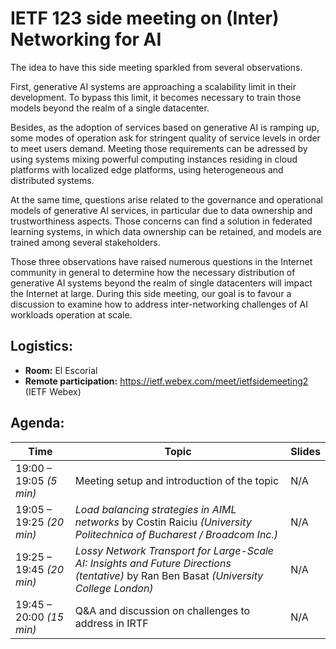 # IETF 123 side meeting on (Inter) Networking for AI 

The idea to have this side meeting sparkled from several observations.

First, generative AI systems are approaching a scalability limit in their development. To bypass this limit, it becomes necessary to train those models beyond the realm of a single datacenter.

Besides, as the adoption of services based on generative AI is ramping up, some modes of operation ask for stringent quality of service levels in order to meet users demand. Meeting those requirements can be adressed by using systems mixing powerful computing instances residing in cloud platforms with localized edge platforms, using heterogeneous and distributed systems.

At the same time, questions arise related to the governance and operational models of generative AI services, in particular due to data ownership and trustworthiness aspects. Those concerns can find a solution in federated learning systems, in which data ownership can be retained, and models are trained among several stakeholders.

Those three observations have raised numerous questions in the Internet community in general to determine how the necessary distribution of generative AI systems beyond the realm of single datacenters will impact the Internet at large. During this side meeting, our goal is to favour a discussion to examine how to address inter-networking challenges of AI workloads operation at scale.

## Logistics: 
* __Room:__ El Escorial
* __Remote participation:__  https://ietf.webex.com/meet/ietfsidemeeting2 (IETF Webex)

## Agenda:

| Time | Topic | Slides |
| --- | --- | --- |
| 19:00 – 19:05 _(5 min)_ | Meeting setup and introduction of the topic  | N/A |
| 19:05 – 19:25 _(20 min)_ | _Load balancing strategies in AIML networks_ by Costin Raiciu _(University Politechnica of Bucharest / Broadcom Inc.)_ | N/A |
| 19:25 – 19:45 _(20 min)_ | _Lossy Network Transport for Large-Scale AI: Insights and Future Directions (tentative)_ by Ran Ben Basat _(University College London)_ | N/A |
| 19:45 – 20:00 _(15 min)_ | Q&A and discussion on challenges to address in IRTF | N/A |
